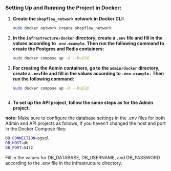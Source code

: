 ### Setting Up and Running the Project in Docker:

1. **Create the `shopflow_network` network in Docker CLI:**
   ```bash
   sudo docker network create shopflow_network


2. **In the `infrastructure/docker`  directory, create a `.env`  file and fill in the values according to `.env.example`. Then run the following command to create the Postgres and Redis containers:**
   ```bash
   sudo docker compose up -d --build


3. **For creating the Admin containers, go to the `admin/docker`  directory, create a `.env`file and fill in the values according to `.env.example.` Then run the following command:**
   ```bash
   sudo docker compose up -d --build



4. **To set up the API project, follow the same steps as for the Admin project.**

**note:** Make sure to configure the database settings in the .env files for both Admin and API projects as follows, if you haven't changed the host and port in the Docker Compose files:
   ```bash
   DB_CONNECTION=pgsql
   DB_HOST=db
   DB_PORT=5432
```

Fill in the values for DB_DATABASE, DB_USERNAME, and DB_PASSWORD according to the .env file in the infrastructure directory.

